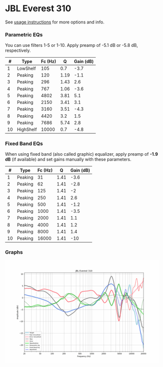 # JBL Everest 310
See [usage instructions](https://github.com/jaakkopasanen/AutoEq#usage) for more options and info.

### Parametric EQs
You can use filters 1-5 or 1-10. Apply preamp of -5.1 dB or -5.8 dB, respectively.

|   # | Type      |   Fc (Hz) |    Q |   Gain (dB) |
|-----|-----------|-----------|------|-------------|
|   1 | LowShelf  |       105 | 0.7  |        -3.7 |
|   2 | Peaking   |       120 | 1.19 |        -1.1 |
|   3 | Peaking   |       296 | 1.43 |         2.6 |
|   4 | Peaking   |       767 | 1.06 |        -3.6 |
|   5 | Peaking   |      4802 | 3.81 |         5.1 |
|   6 | Peaking   |      2150 | 3.41 |         3.1 |
|   7 | Peaking   |      3160 | 3.51 |        -4.3 |
|   8 | Peaking   |      4420 | 3.2  |         1.5 |
|   9 | Peaking   |      7686 | 5.74 |         2.8 |
|  10 | HighShelf |     10000 | 0.7  |        -4.8 |

### Fixed Band EQs
When using fixed band (also called graphic) equalizer, apply preamp of **-1.9 dB** (if available) and set gains manually with these parameters.

|   # | Type    |   Fc (Hz) |    Q |   Gain (dB) |
|-----|---------|-----------|------|-------------|
|   1 | Peaking |        31 | 1.41 |        -3.6 |
|   2 | Peaking |        62 | 1.41 |        -2.8 |
|   3 | Peaking |       125 | 1.41 |        -2   |
|   4 | Peaking |       250 | 1.41 |         2.6 |
|   5 | Peaking |       500 | 1.41 |        -1.2 |
|   6 | Peaking |      1000 | 1.41 |        -3.5 |
|   7 | Peaking |      2000 | 1.41 |         1.1 |
|   8 | Peaking |      4000 | 1.41 |         1.2 |
|   9 | Peaking |      8000 | 1.41 |         1.4 |
|  10 | Peaking |     16000 | 1.41 |       -10   |

### Graphs
![](./JBL%20Everest%20310.png)
